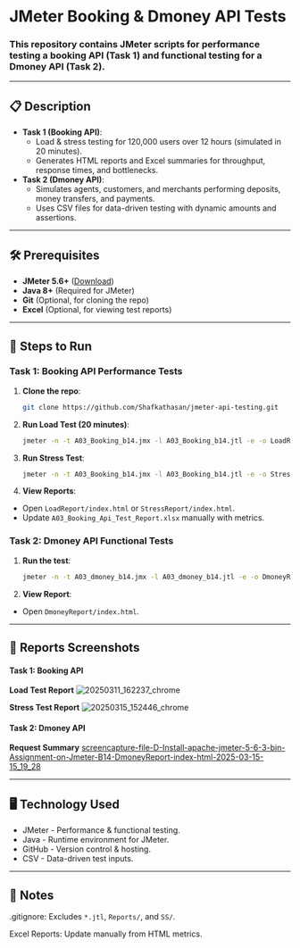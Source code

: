 # JMeter Booking & Dmoney API Tests

### This repository contains JMeter scripts for performance testing a booking API (Task 1) and functional testing for a Dmoney API (Task 2).

---

## 📋 Description

- **Task 1 (Booking API)**:
  - Load & stress testing for 120,000 users over 12 hours (simulated in 20 minutes).
  - Generates HTML reports and Excel summaries for throughput, response times, and bottlenecks.
- **Task 2 (Dmoney API)**:
  - Simulates agents, customers, and merchants performing deposits, money transfers, and payments.
  - Uses CSV files for data-driven testing with dynamic amounts and assertions.

---

## 🛠 Prerequisites

- **JMeter 5.6+** ([Download](https://jmeter.apache.org/download_jmeter.cgi))
- **Java 8+** (Required for JMeter)
- **Git** (Optional, for cloning the repo)
- **Excel** (Optional, for viewing test reports)

---

## 🚀 Steps to Run

### **Task 1: Booking API Performance Tests**

1. **Clone the repo**:

   ```bash
   git clone https://github.com/Shafkathasan/jmeter-api-testing.git
   ```

2. **Run Load Test (20 minutes)**:

   ```bash
   jmeter -n -t A03_Booking_b14.jmx -l A03_Booking_b14.jtl -e -o LoadReport
   ```

3. **Run Stress Test**:
   ```bash
   jmeter -n -t A03_Booking_b14.jmx -l A03_Booking_b14.jtl -e -o StressReport
   ```
4. **View Reports**:

- Open `LoadReport/index.html` or `StressReport/index.html`.
- Update `A03_Booking_Api_Test_Report.xlsx` manually with metrics.

### **Task 2: Dmoney API Functional Tests**

1. **Run the test**:

   ```bash
   jmeter -n -t A03_dmoney_b14.jmx -l A03_dmoney_b14.jtl -e -o DmoneyReport
   ```

2. **View Report**:

- Open `DmoneyReport/index.html`.

---

## 📸 Reports Screenshots

#### Task 1: Booking API

**Load Test Report**
![20250311_162237_chrome](https://github.com/user-attachments/assets/f3a27796-51c7-48a3-9e23-d6ef97a99e7c)

**Stress Test Report**
![20250315_152446_chrome](https://github.com/user-attachments/assets/22198f5d-4823-4a4e-af91-2f9e27833c72)

#### Task 2: Dmoney API

**Request Summary**
[screencapture-file-D-Install-apache-jmeter-5-6-3-bin-Assignment-on-Jmeter-B14-DmoneyReport-index-html-2025-03-15-15_19_28](https://github.com/user-attachments/assets/0868374b-b203-4355-8864-1ee50e8b5b99)

---

## 🖥 Technology Used
- JMeter - Performance & functional testing.
- Java - Runtime environment for JMeter.
- GitHub - Version control & hosting.
- CSV - Data-driven test inputs.

---

## 📝 Notes
.gitignore: Excludes `*.jtl`, `Reports/`, and `SS/`.

Excel Reports: Update manually from HTML metrics.